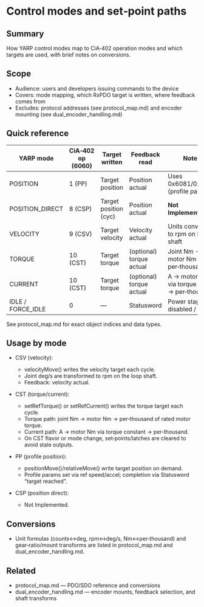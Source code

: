 # Control modes and set‑point paths

## Summary
How YARP control modes map to CiA‑402 operation modes and which targets are used, with brief notes on conversions.

## Scope
- Audience: users and developers issuing commands to the device
- Covers: mode mapping, which RxPDO target is written, where feedback comes from
- Excludes: protocol addresses (see protocol_map.md) and encoder mounting (see dual_encoder_handling.md)

## Quick reference

| YARP mode         | CiA‑402 op (6060) | Target written        | Feedback read                 | Notes                                  |
|-------------------|-------------------|-----------------------|-------------------------------|----------------------------------------|
| POSITION          | 1 (PP)            | Target position       | Position actual               | Uses 0x6081/0x6083 (profile params)    |
| POSITION_DIRECT   | 8 (CSP)           | Target position (cyc) | Position actual               | **Not Implemented**                 |
| VELOCITY          | 9 (CSV)           | Target velocity       | Velocity actual               | Units converted to rpm on loop shaft    |
| TORQUE            | 10 (CST)          | Target torque        | (optional) torque actual      | Joint Nm → motor Nm → per‑thousand     |
| CURRENT           | 10 (CST)          | Target torque        | (optional) torque actual      | A → motor Nm via torque const → per‑thousand |
| IDLE / FORCE_IDLE | 0                 | —                     | Statusword                    | Power stage disabled / reset            |

See protocol_map.md for exact object indices and data types.

## Usage by mode

- CSV (velocity):
  - velocityMove() writes the velocity target each cycle.
  - Joint deg/s are transformed to rpm on the loop shaft.
  - Feedback: velocity actual.

- CST (torque/current):
  - setRefTorque() or setRefCurrent() writes the torque target each cycle.
  - Torque path: joint Nm → motor Nm → per‑thousand of rated motor torque.
  - Current path: A → motor Nm via torque constant → per‑thousand.
  - On CST flavor or mode change, set‑points/latches are cleared to avoid stale outputs.

- PP (profile position):
  - positionMove()/relativeMove() write target position on demand.
  - Profile params set via ref speed/accel; completion via Statusword “target reached”.

- CSP (position direct):
  - Not Implemented.

## Conversions
- Unit formulas (counts↔deg, rpm↔deg/s, Nm↔per‑thousand) and gear‑ratio/mount transforms are listed in protocol_map.md and dual_encoder_handling.md.

## Related
- protocol_map.md — PDO/SDO reference and conversions
- dual_encoder_handling.md — encoder mounts, feedback selection, and shaft transforms
